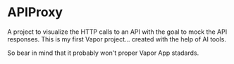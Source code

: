 # APIProxy

A project to visualize the HTTP calls to an API with the goal to mock the API responses.
This is my first Vapor project... created with the help of AI tools. 

So bear in mind that it probably won't proper Vapor App stadards.
